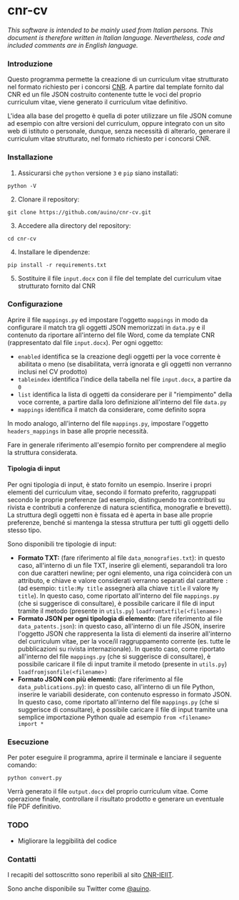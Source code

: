 # cnr-cv

*This software is intended to be mainly used from Italian persons. This document is therefore written in Italian language. Nevertheless, code and included comments are in English language.*

### Introduzione ###

Questo programma permette la creazione di un curriculum vitae strutturato nel formato richiesto per i concorsi [CNR](http://www.cnr.it).
A partire dal template fornito dal CNR ed un file JSON costruito contenente tutte le voci del proprio curriculum vitae, viene generato il curriculum vitae definitivo.

L'idea alla base del progetto è quella di poter utilizzare un file JSON comune ad esempio con altre versioni del curriculum, oppure integrato con un sito web di istituto o personale, dunque, senza necessità di alterarlo, generare il curriculum vitae strutturato, nel formato richiesto per i concorsi CNR.

### Installazione ###

1. Assicurarsi che `python` versione `3` e `pip` siano installati:
```
python -V
```
2. Clonare il repository:
```
git clone https://github.com/auino/cnr-cv.git
```
3. Accedere alla directory del repository:
```
cd cnr-cv
```
4. Installare le dipendenze:
```
pip install -r requirements.txt
```
5. Sostituire il file `input.docx` con il file del template del curriculum vitae strutturato fornito dal CNR

### Configurazione ###

Aprire il file `mappings.py` ed impostare l'oggetto `mappings` in modo da configurare il match tra gli oggetti JSON memorizzati in `data.py` e il contenuto da riportare all'interno del file Word, come da template CNR (rappresentato dal file `input.docx`).
Per ogni oggetto:
* `enabled` identifica se la creazione degli oggetti per la voce corrente è abilitata o meno (se disabilitata, verrà ignorata e gli oggetti non verranno inclusi nel CV prodotto)
* `tableindex` identifica l'indice della tabella nel file `input.docx`, a partire da `0`
* `list` identifica la lista di oggetti da considerare per il "riempimento" della voce corrente, a partire dalla loro definizione all'interno del file `data.py`
* `mappings` identifica il match da considerare, come definito sopra

In modo analogo, all'interno del file `mappings.py`, impostare l'oggetto `headers_mappings` in base alle proprie necessità.

Fare in generale riferimento all'esempio fornito per comprendere al meglio la struttura considerata.

#### Tipologia di input ####

Per ogni tipologia di input, è stato fornito un esempio.
Inserire i propri elementi del curriculum vitae, secondo il formato preferito, raggruppati secondo le proprie preferenze (ad esempio, distinguendo tra contributi su rivista e contributi a conferenze di natura scientifica, monografie e brevetti).
La struttura degli oggetti non è fissata ed è aperta in base alle proprie preferenze, benché si mantenga la stessa struttura per tutti gli oggetti dello stesso tipo.

Sono disponibili tre tipologie di input:
* **Formato TXT:** (fare riferimento al file `data_monografies.txt`): in questo caso, all'interno di un file TXT, inserire gli elementi, separandoli tra loro con due caratteri newline; per ogni elemento, una riga coinciderà con un attributo, e chiave e valore considerati verranno separati dal carattere `:` (ad esempio: `title:My title` assegnerà alla chiave `title` il valore `My title`). In questo caso, come riportato all'interno del file `mappings.py` (che si suggerisce di consultare), è possibile caricare il file di input tramite il metodo (presente in `utils.py`) `loadfromtxtfile(<filename>)`
* **Formato JSON per ogni tipologia di elemento:** (fare riferimento al file `data_patents.json`): in questo caso, all'interno di un file JSON, inserire l'oggetto JSON che rappresenta la lista di elementi da inserire all'interno del curriculum vitae, per la voce/il raggruppamento corrente (es. tutte le pubblicazioni su rivista internazionale). In questo caso, come riportato all'interno del file `mappings.py` (che si suggerisce di consultare), è possibile caricare il file di input tramite il metodo (presente in `utils.py`) `loadfromjsonfile(<filename>)`
* **Formato JSON con più elementi:** (fare riferimento al file `data_publications.py`): in questo caso, all'interno di un file Python, inserire le variabili desiderate, con contenuto espresso in formato JSON. In questo caso, come riportato all'interno del file `mappings.py` (che si suggerisce di consultare), è possibile caricare il file di input tramite una semplice importazione Python quale ad esempio `from <filename> import *`

### Esecuzione ###

Per poter eseguire il programma, aprire il terminale e lanciare il seguente comando:
```
python convert.py
```

Verrà generato il file `output.docx` del proprio curriculum vitae.
Come operazione finale, controllare il risultato prodotto e generare un eventuale file PDF definitivo.

### TODO ###

* Migliorare la leggibilità del codice

### Contatti ###

I recapiti del sottoscritto sono reperibili al sito [CNR-IEIIT](http://ieiit.cnr.it).

Sono anche disponibile su Twitter come [@auino](https://twitter.com/auino).
